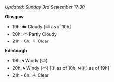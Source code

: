 *Updated: Sunday 3rd September 17:30*

**Glasgow**

* 19h: :cloud: Cloudy [:partly_sunny: as of 10h]
* 20h: :partly_sunny: Partly Cloudy
* 21h - 6h: :sunny: Clear

**Edinburgh**

* 19h: :cyclone: Windy (:partly_sunny:)
* 20h: :cyclone: Windy (:partly_sunny:) [:sunny: as of 10h, :cyclone:(:sunny:) as of 19h]
* 21h - 6h: :sunny: Clear
